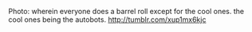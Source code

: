 Photo: wherein everyone does a barrel roll except for the cool ones. the cool ones being the autobots. http://tumblr.com/xup1mx6kjc